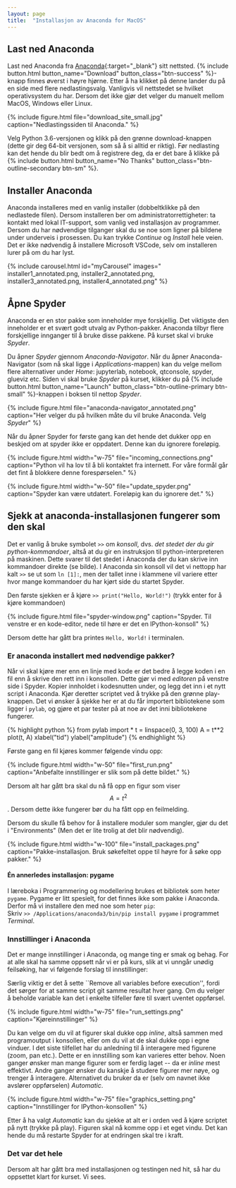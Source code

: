 ```yaml
---
layout: page
title:  "Installasjon av Anaconda for MacOS"
---
```


## Last ned Anaconda 
Last ned Anaconda fra [Anaconda][anaconda]{:target="_blank"} sitt nettsted. {% include button.html button_name="Download" button_class="btn-success" %}-knapp finnes øverst i høyre hjørne. Etter å ha klikket på denne lander du på en side med flere nedlastingsvalg. 
Vanligvis vil nettstedet se hvilket operativsystem du har. Dersom det ikke gjør det velger du manuelt mellom MacOS, Windows eller Linux. 

{% include figure.html file="download_site_small.jpg" caption="Nedlastingssiden til Anaconda." %}

Velg Python 3.6-versjonen og klikk på den grønne download-knappen (dette gir deg 64-bit versjonen, som så å si alltid er riktig). Før nedlasting kan det hende du blir bedt om å registrere deg, da er det bare å klikke på 
{% include button.html button_name="No Thanks" button_class="btn-outline-secondary btn-sm" %}. 

## Installer Anaconda
Anaconda installeres med en vanlig installer (dobbeltklikke på den nedlastede filen). Dersom installeren ber om administratorrettigheter: ta kontakt med lokal IT-support, som vanlig ved installasjon av programmer. Dersom du har nødvendige tilganger skal du se noe som ligner på bildene under underveis i prosessen. Du kan trykke *Continue* og *Install* hele veien. Det er ikke nødvendig å installere Microsoft VSCode, selv om installeren lurer på om du har lyst. 

{% include carousel.html 
id="myCarousel" 
images="
installer1_annotated.png, 
installer2_annotated.png,
installer3_annotated.png,
installer4_annotated.png" 
%}

## Åpne Spyder
Anaconda er en stor pakke som inneholder mye forskjellig. Det viktigste den inneholder er et svært godt utvalg av Python-pakker. Anaconda tilbyr flere forskjellige innganger til å bruke disse pakkene. På kurset skal vi bruke *Spyder*.

Du åpner *Spyder* gjennom *Anaconda-Navigator*. Når du åpner Anaconda-Navigator (som nå skal ligge i *Applications*-mappen) kan du velge mellom flere alternativer under *Home*: jupyterlab, notebook, qtconsole, spyder, glueviz etc. Siden vi skal bruke *Spyder* på kurset, klikker du på {% include button.html button_name="Launch" button_class="btn-outline-primary btn-small" %}-knappen i boksen til nettop *Spyder*. 

{% include figure.html file="anaconda-navigator_annotated.png" caption="Her velger du på hvilken måte du vil bruke Anaconda. Velg <i>Spyder</i>" %}

Når du åpner Spyder for første gang kan det hende det dukker opp en beskjed om at spyder ikke er oppdatert. Denne kan du ignorere foreløpig. 

{% include figure.html width="w-75" file="incoming_connections.png" caption="Python vil ha lov til å bli kontaktet fra internett. For våre formål går det fint å blokkere denne forespørselen." %}

{% include figure.html width="w-50" file="update_spyder.png" caption="Spyder kan være utdatert. Foreløpig kan du ignorere det." %}

## Sjekk at anaconda-installasjonen fungerer som den skal 
Det er vanlig å bruke symbolet `>>` om *konsoll*, dvs. *det stedet der du gir python-kommandoer*, altså at du gir en instruksjon til python-interpreteren på maskinen. Dette svarer til det stedet i Anaconda der du kan skrive inn kommandoer direkte (se bilde). I Anaconda sin konsoll vil det vi nettopp har kalt `>>` se ut som `ln [1]:`, men der tallet inne i klammene vil variere etter hvor mange kommandoer du har kjørt side du startet Spyder. 

Den første sjekken er å kjøre `>> print("Hello, World!")` (trykk enter for å kjøre kommandoen)

{% include figure.html file="spyder-window.png" caption="Spyder. Til venstre er en kode-editor, nede til høre er det en IPython-konsoll" %}

Dersom dette har gått bra printes `Hello, World!` i terminalen. 


### Er anaconda installert med nødvendige pakker?
Når vi skal kjøre mer enn en linje med kode er det bedre å legge koden i en fil enn å skrive den rett inn i konsollen. Dette gjør vi med *editoren* på venstre side i Spyder. Kopier innholdet i kodesnutten under, og legg det inn i et nytt script i Anaconda. Kjør deretter scriptet ved å trykke på den grønne play-knappen. Det vi ønsker å sjekke her er at du får importert bibliotekene som ligger i `pylab`, og gjøre et par tester på at noe av det inni bibliotekene fungerer. 

{% highlight python %}
from pylab import *
t = linspace(0, 3, 100)
A = t**2
plot(t, A)
xlabel("tid")
ylabel("amplitude")
{% endhighlight %}

Første gang en fil kjøres kommer følgende vindu opp: 

{% include figure.html width="w-50" file="first_run.png" caption="Anbefalte innstillinger er slik som på dette bildet." %}

Dersom alt har gått bra skal du nå få opp en figur som viser $$A = t^2$$. Dersom dette ikke fungerer bør du ha fått opp en feilmelding.  

Dersom du skulle få behov for å installere moduler som mangler, gjør du det i "Environments" (Men det er lite trolig at det blir nødvendig). 

{% include figure.html width="w-100" file="install_packages.png" caption="Pakke-installasjon. Bruk søkefeltet oppe til høyre for å søke opp pakker." %}

#### Én annerledes installasjon: pygame
I læreboka i Programmering og modellering brukes et bibliotek som heter `pygame`. Pygame er litt spesielt, for det finnes ikke som pakke i Anaconda. Derfor må vi installere den med noe som heter `pip`:   
Skriv `>> /Applications/anaconda3/bin/pip install pygame` i programmet *Terminal*.

### Innstillinger i Anaconda
Det er mange innstillinger i Anaconda, og mange ting er smak og behag. For at alle skal ha samme oppsett når vi er på kurs, slik at vi unngår unødig feilsøking, har vi følgende forslag til innstillinger: 

Særlig viktig er det å sette ``Remove all variables before execution'', fordi det sørger for at samme script git samme resultat hver gang. Om du velger å beholde variable kan det i enkelte tilfeller føre til svært uventet oppførsel. 

{% include figure.html width="w-75" file="run_settings.png" caption="Kjøreinnstillinger" %}

Du kan velge om du vil at figurer skal dukke opp *inline*, altså sammen med programoutput i konsollen, eller om du vil at de skal dukke opp i egne vinduer. I det siste tilfellet har du anledning til å interagere med figurene (zoom, pan etc.). Dette er en innstilling som kan varieres etter behov. Noen ganger ønsker man mange figurer som er ferdig laget -- da er *inline* mest effektivt. Andre ganger ønsker du kanskje å studere figurer mer nøye, og trenger å interagere. Alternativet du bruker da er (selv om navnet ikke avslører oppførselen) *Automatic*.

{% include figure.html width="w-75" file="graphics_setting.png" caption="Innstillinger for IPython-konsollen" %}

Etter å ha valgt *Automatic* kan du sjekke at alt er i orden ved å kjøre scriptet på nytt (trykke på play). Figuren skal nå komme opp i et eget vindu. Det kan hende du må restarte Spyder for at endringen skal tre i kraft. 

### Det var det hele
Dersom alt har gått bra med installasjonen og testingen ned hit, så har du oppsettet klart for kurset. Vi sees.


[anaconda]: https://www.anaconda.com/
